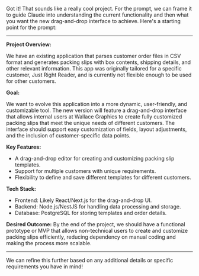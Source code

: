 Got it! That sounds like a really cool project. For the prompt, we can frame it to guide Claude into understanding the current functionality and then what you want the new drag-and-drop interface to achieve. Here's a starting point for the prompt:

---

**Project Overview:**

We have an existing application that parses customer order files in CSV format and generates packing slips with box contents, shipping details, and other relevant information. This app was originally tailored for a specific customer, Just Right Reader, and is currently not flexible enough to be used for other customers.

**Goal:**

We want to evolve this application into a more dynamic, user-friendly, and customizable tool. The new version will feature a drag-and-drop interface that allows internal users at Wallace Graphics to create fully customized packing slips that meet the unique needs of different customers. The interface should support easy customization of fields, layout adjustments, and the inclusion of customer-specific data points.

**Key Features:**

* A drag-and-drop editor for creating and customizing packing slip templates.
* Support for multiple customers with unique requirements.
* Flexibility to define and save different templates for different customers.

**Tech Stack:**

* Frontend: Likely React/Next.js for the drag-and-drop UI.
* Backend: Node.js/NestJS for handling data processing and storage.
* Database: PostgreSQL for storing templates and order details.

**Desired Outcome:**
By the end of the project, we should have a functional prototype or MVP that allows non-technical users to create and customize packing slips efficiently, reducing dependency on manual coding and making the process more scalable.

---

We can refine this further based on any additional details or specific requirements you have in mind!
